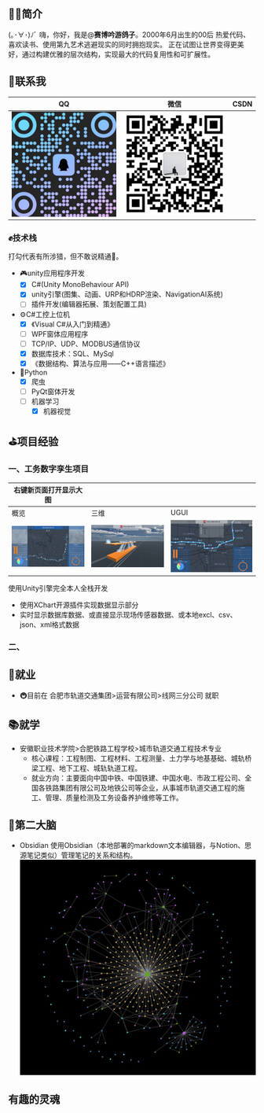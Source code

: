 <!--
### Hi there 👋

**NewZTX/NewZTX** is a ✨ _special_ ✨ repository because its `README.md` (this file) appears on your GitHub profile.

Here are some ideas to get you started:

- 🔭 I’m currently working on ...
- 🌱 I’m currently learning ...
- 👯 I’m looking to collaborate on ...
- 🤔 I’m looking for help with ...
- 💬 Ask me about ...
- 📫 How to reach me: ...
- 😄 Pronouns: ...
- ⚡ Fun fact: ...
-->

## 🕵️‍♂️简介

(｡･∀･)ﾉﾞ 嗨，你好，我是@**赛博吟游鸽子**。2000年6月出生的00后
热爱代码、喜欢读书、使用第九艺术逃避现实的同时拥抱现实。
正在试图让世界变得更美好，通过构建优雅的层次结构，实现最大的代码复用性和可扩展性。

## 🔔联系我

| QQ                               | 微信                                 | CSDN |
| -------------------------------- | ------------------------------------ | ---- |
| ![img](image\README\QQ-QRCode.png) | ![img](image\README\WeChat-QRCode.png) |      |

### ✊技术栈

打勾代表有所涉猎，但不敢说精通🙂。

- 🎮unity应用程序开发
  - [X] C#(Unity MonoBehaviour API)
  - [X] unity引擎(图集、动画、URP和HDRP渲染、NavigationAI系统)
  - [ ] 插件开发(编辑器拓展、策划配置工具)
- ⚙C#工控上位机
  - [X] 《Visual C#从入门到精通》
  - [ ] WPF窗体应用程序
  - [ ] TCP/IP、UDP、MODBUS通信协议
  - [X] 数据库技术：SQL、MySql
  - [X] 《数据结构、算法与应用——C++语言描述》
- 🐍Python
  - [X] 爬虫
  - [ ] PyQt窗体开发
  - [ ] 机器学习
    - [X] 机器视觉

## ⛳项目经验

### 一、工务数字孪生项目

| 右键新页面打开显示大图           |                                      |                                      |
| -------------------------------- | ------------------------------------ | ------------------------------------ |
| 概览                             | 三维                                 | UGUI                                 |
| ![img](image\README\bigscreen.png) | ![img](image\README\1707902493877.png) | ![img](image\README\1707902538975.png) |

使用Unity引擎完全本人全栈开发

- 使用XChart开源插件实现数据显示部分
- 实时显示数据库数据、或直接显示现场传感器数据、或本地excl、csv、json、xml格式数据

### 二、

## 🏢就业

- 🚇目前在 合肥市轨道交通集团>运营有限公司>线网三分公司 就职

## 📚就学

- 安徽职业技术学院>合肥铁路工程学校>城市轨道交通工程技术专业
  - 核心课程：工程制图、工程材料、工程测量、土力学与地基基础、城轨桥梁工程、地下工程、城轨轨道工程。
  - 就业方向：主要面向中国中铁、中国铁建、中国水电、市政工程公司、全国各铁路集团有限公司及地铁公司等企业，从事城市轨道交通工程的施工、管理、质量检测及工务设备养护维修等工作。

## 🧠第二大脑

- Obsidian
  使用Obsidian（本地部署的markdown文本编辑器，与Notion、思源笔记类似）管理笔记的关系和结构。![1707900355809](image/README/1707900355809.png)

## 有趣的灵魂
